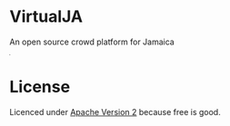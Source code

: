 <h1>VirtualJA</h1>
<p>An open source crowd platform for Jamaica</p>

<hr style="width: 1px;" />

<h1>License</h1>
Licenced under <a href="http://www.apache.org/licenses/LICENSE-2.0.html">Apache Version 2</a> because free is good.